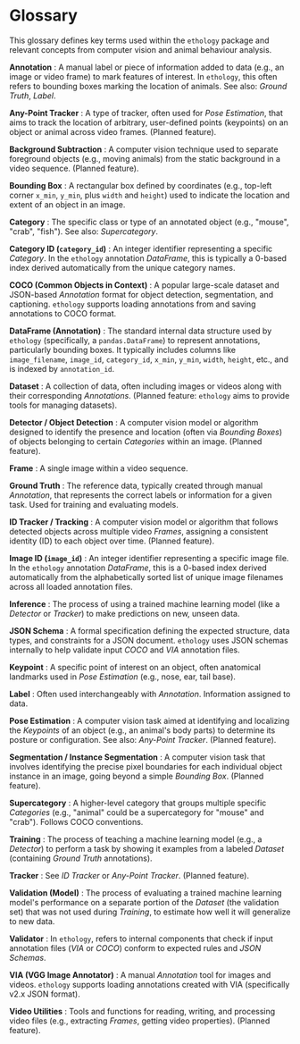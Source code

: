 # Glossary

This glossary defines key terms used within the `ethology` package and relevant concepts from computer vision and animal behaviour analysis.

**Annotation**
:   A manual label or piece of information added to data (e.g., an image or video frame) to mark features of interest. In `ethology`, this often refers to bounding boxes marking the location of animals. See also: *Ground Truth*, *Label*.

**Any-Point Tracker**
:   A type of tracker, often used for *Pose Estimation*, that aims to track the location of arbitrary, user-defined points (keypoints) on an object or animal across video frames. (Planned feature).

**Background Subtraction**
:   A computer vision technique used to separate foreground objects (e.g., moving animals) from the static background in a video sequence. (Planned feature).

**Bounding Box**
:   A rectangular box defined by coordinates (e.g., top-left corner `x_min`, `y_min`, plus `width` and `height`) used to indicate the location and extent of an object in an image.

**Category**
:   The specific class or type of an annotated object (e.g., "mouse", "crab", "fish"). See also: *Supercategory*.

**Category ID (`category_id`)**
:   An integer identifier representing a specific *Category*. In the `ethology` annotation *DataFrame*, this is typically a 0-based index derived automatically from the unique category names.

**COCO (Common Objects in Context)**
:   A popular large-scale dataset and JSON-based *Annotation* format for object detection, segmentation, and captioning. `ethology` supports loading annotations from and saving annotations to COCO format.

**DataFrame (Annotation)**
:   The standard internal data structure used by `ethology` (specifically, a `pandas.DataFrame`) to represent annotations, particularly bounding boxes. It typically includes columns like `image_filename`, `image_id`, `category_id`, `x_min`, `y_min`, `width`, `height`, etc., and is indexed by `annotation_id`.

**Dataset**
:   A collection of data, often including images or videos along with their corresponding *Annotations*. (Planned feature: `ethology` aims to provide tools for managing datasets).

**Detector / Object Detection**
:   A computer vision model or algorithm designed to identify the presence and location (often via *Bounding Boxes*) of objects belonging to certain *Categories* within an image. (Planned feature).

**Frame**
:   A single image within a video sequence.

**Ground Truth**
:   The reference data, typically created through manual *Annotation*, that represents the correct labels or information for a given task. Used for training and evaluating models.

**ID Tracker / Tracking**
:   A computer vision model or algorithm that follows detected objects across multiple video *Frames*, assigning a consistent identity (ID) to each object over time. (Planned feature).

**Image ID (`image_id`)**
:   An integer identifier representing a specific image file. In the `ethology` annotation *DataFrame*, this is a 0-based index derived automatically from the alphabetically sorted list of unique image filenames across all loaded annotation files.

**Inference**
:   The process of using a trained machine learning model (like a *Detector* or *Tracker*) to make predictions on new, unseen data.

**JSON Schema**
:   A formal specification defining the expected structure, data types, and constraints for a JSON document. `ethology` uses JSON schemas internally to help validate input *COCO* and *VIA* annotation files.

**Keypoint**
:   A specific point of interest on an object, often anatomical landmarks used in *Pose Estimation* (e.g., nose, ear, tail base).

**Label**
:   Often used interchangeably with *Annotation*. Information assigned to data.

**Pose Estimation**
:   A computer vision task aimed at identifying and localizing the *Keypoints* of an object (e.g., an animal's body parts) to determine its posture or configuration. See also: *Any-Point Tracker*. (Planned feature).

**Segmentation / Instance Segmentation**
:   A computer vision task that involves identifying the precise pixel boundaries for each individual object instance in an image, going beyond a simple *Bounding Box*. (Planned feature).

**Supercategory**
:   A higher-level category that groups multiple specific *Categories* (e.g., "animal" could be a supercategory for "mouse" and "crab"). Follows COCO conventions.

**Training**
:   The process of teaching a machine learning model (e.g., a *Detector*) to perform a task by showing it examples from a labeled *Dataset* (containing *Ground Truth* annotations).

**Tracker**
:   See *ID Tracker* or *Any-Point Tracker*. (Planned feature).

**Validation (Model)**
:   The process of evaluating a trained machine learning model's performance on a separate portion of the *Dataset* (the validation set) that was not used during *Training*, to estimate how well it will generalize to new data.

**Validator**
:   In `ethology`, refers to internal components that check if input annotation files (*VIA* or *COCO*) conform to expected rules and *JSON Schemas*.

**VIA (VGG Image Annotator)**
:   A manual *Annotation* tool for images and videos. `ethology` supports loading annotations created with VIA (specifically v2.x JSON format).

**Video Utilities**
:   Tools and functions for reading, writing, and processing video files (e.g., extracting *Frames*, getting video properties). (Planned feature).
